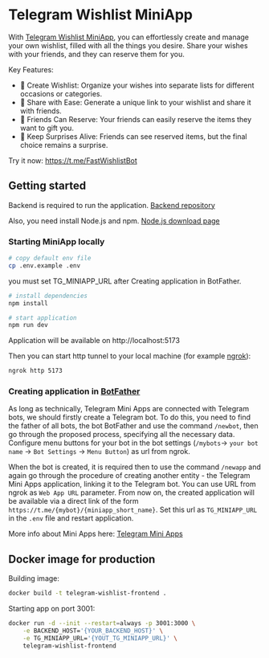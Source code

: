 # Telegram Wishlist MiniApp

With [Telegram Wishlist MiniApp](https://t.me/FastWishlistBot), you can effortlessly create and manage your own wishlist, filled with all the things you desire. Share your wishes with your friends, and they can reserve them for you.

Key Features:
- 📜 Create Wishlist: Organize your wishes into separate lists for different occasions or categories.
- 🔗 Share with Ease: Generate a unique link to your wishlist and share it with friends.
- 🤝 Friends Can Reserve: Your friends can easily reserve the items they want to gift you.
- 🎁 Keep Surprises Alive: Friends can see reserved items, but the final choice remains a surprise.

Try it now: https://t.me/FastWishlistBot

## Getting started
Backend is required to run the application. [Backend repository](https://github.com/grulex/go-wishlist)

Also, you need install Node.js and npm. [Node.js download page](https://nodejs.org/en/download/)

### Starting MiniApp locally
```bash
# copy default env file
cp .env.example .env
```
you must set TG_MINIAPP_URL after Creating application in BotFather.

```bash
# install dependencies
npm install

# start application
npm run dev
```
Application will be available on http://localhost:5173

Then you can start http tunnel to your local machine (for example [ngrok](https://ngrok.com/)):
```bash
ngrok http 5173
```

### Creating application in [BotFather](https://t.me/BotFather)

As long as technically, Telegram Mini Apps are connected with Telegram bots, 
we should firstly create a Telegram bot. 
To do this, you need to find the father of all bots, the bot BotFather and use the command `/newbot`, 
then go through the proposed process, specifying all the necessary data.
Configure menu buttons for your bot in the bot settings
(`/mybots`-> `your bot name` -> `Bot Settings` -> `Menu Button`)
as url from ngrok.

When the bot is created, it is required then to use the command `/newapp` 
and again go through the procedure of creating another entity - the Telegram Mini Apps application, 
linking it to the Telegram bot. You can use URL from ngrok as `Web App URL` parameter.
From now on, the created application will be available via a direct link of the form `https://t.me/{mybot}/{miniapp_short_name}`.
Set this url as `TG_MINIAPP_URL` in the `.env` file and restart application.

More info about Mini Apps here: [Telegram Mini Apps](https://core.telegram.org/bots/webapps)

## Docker image for production

Building image:
```bash
docker build -t telegram-wishlist-frontend .
```

Starting app on port 3001:
```bash
docker run -d --init --restart=always -p 3001:3000 \
    -e BACKEND_HOST='{YOUR_BACKEND_HOST}' \
    -e TG_MINIAPP_URL='{YOUT_TG_MINIAPP_URL}' \
    telegram-wishlist-frontend
```

